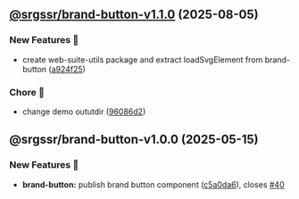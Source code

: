 ## [@srgssr/brand-button-v1.1.0](https://github.com/SRGSSR/pillarbox-web-suite/compare/@srgssr/brand-button-v1.0.0...@srgssr/brand-button-v1.1.0) (2025-08-05)


### New Features 🚀

* create web-suite-utils package and extract loadSvgElement from brand-button ([a924f25](https://github.com/SRGSSR/pillarbox-web-suite/commit/a924f2593e9448b304f8768546109ec6bfba722b))


### Chore 🧹

* change demo oututdir ([96086d2](https://github.com/SRGSSR/pillarbox-web-suite/commit/96086d2e484833280004b3bacf713823482722a3))

## @srgssr/brand-button-v1.0.0 (2025-05-15)


### New Features 🚀

* **brand-button:** publish brand button component ([c5a0da6](https://github.com/SRGSSR/pillarbox-web-suite/commit/c5a0da616c20a91ff43f4d4bb429692ce1133c43)), closes [#40](https://github.com/SRGSSR/pillarbox-web-suite/issues/40)
